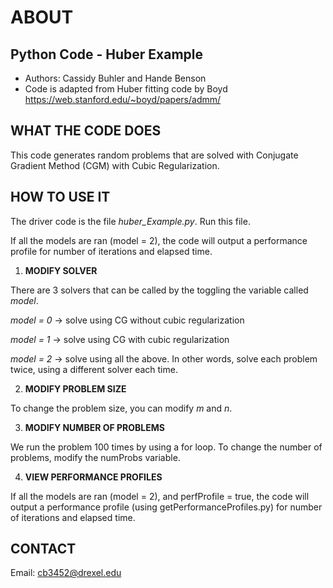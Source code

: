 
# ABOUT
## Python Code - Huber Example

- Authors: Cassidy Buhler and Hande Benson
- Code is adapted from Huber fitting code by Boyd https://web.stanford.edu/~boyd/papers/admm/

## WHAT THE CODE DOES 

This code generates random problems that are solved with Conjugate Gradient Method (CGM) with Cubic Regularization.

## HOW TO USE IT

The driver code is the file *huber_Example.py*. Run this file. 

If all the models are ran (model = 2), the code will output a performance profile for number of iterations and elapsed time. 

1. **MODIFY SOLVER**

There are 3 solvers that can be called by the toggling the variable called *model*. 

*model = 0* -> solve using CG without cubic regularization 

*model = 1* -> solve using CG with cubic regularization 

*model = 2* -> solve using all the above. In other words, solve each problem twice, using a different solver each time. 

2. **MODIFY PROBLEM SIZE**

To change the problem size, you can modify *m* and *n*. 

3. **MODIFY NUMBER OF PROBLEMS**

We run the problem 100 times by using a for loop. To change the number of problems, modify the numProbs variable. 

4. **VIEW PERFORMANCE PROFILES**

If all the models are ran (model = 2), and perfProfile = true, the code will output a performance profile (using getPerformanceProfiles.py) for number of iterations and elapsed time. 


## CONTACT 

Email: cb3452@drexel.edu 
